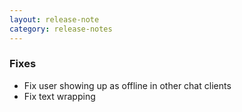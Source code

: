```yaml
---
layout: release-note
category: release-notes
---
```


### Fixes

- Fix user showing up as offline in other chat clients
- Fix text wrapping